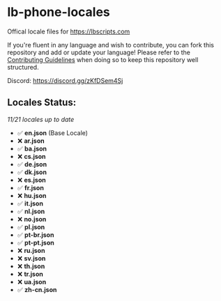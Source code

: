 # lb-phone-locales
Offical locale files for https://lbscripts.com

If you're fluent in any language and wish to contribute, you can fork this repository and add or update your language!
Please refer to the [Contributing Guidelines](https://github.com/lbphone/lb-phone-locales/blob/main/CONTRIBUTING.md) when doing so to keep this repository well structured. 

Discord: https://discord.gg/zKfDSem4Sj


## Locales Status:
*11/21 locales up to date*
- ✅ **en.json** (Base Locale)
- ❌ **ar.json**
- ✅ **ba.json**
- ❌ **cs.json**
- ✅ **de.json**
- ✅ **dk.json**
- ❌ **es.json**
- ✅ **fr.json**
- ❌ **hu.json**
- ✅ **it.json**
- ✅ **nl.json**
- ❌ **no.json**
- ✅ **pl.json**
- ✅ **pt-br.json**
- ✅ **pt-pt.json**
- ❌ **ru.json**
- ❌ **sv.json**
- ❌ **th.json**
- ❌ **tr.json**
- ❌ **ua.json**
- ✅ **zh-cn.json**
<!-- Recap End -->
